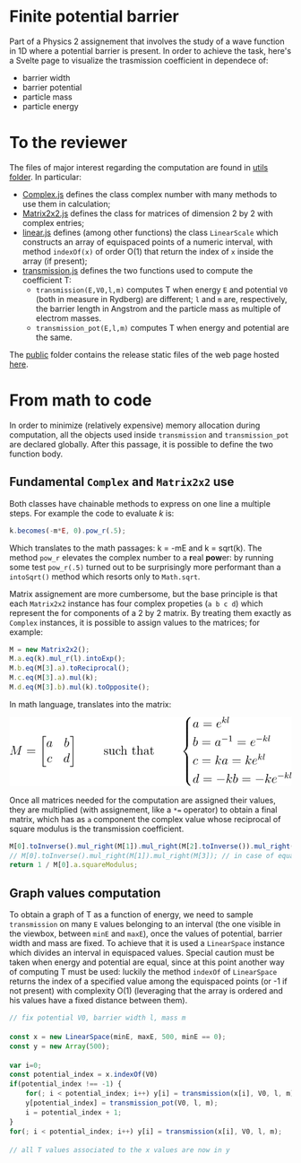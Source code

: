# Finite potential barrier
Part of a Physics 2 assignement that involves the study of a wave function in 1D where a potential barrier is present. In order to achieve the task, here's a Svelte page to visualize the trasmission coefficient in dependece of:
- barrier width
- barrier potential
- particle mass
- particle energy

# To the reviewer
The files of major interest regarding the computation are found in [utils folder](utils/). In particular:
- [Complex.js](utils/Comples.js) defines the class complex number with many methods to use them in calculation;
- [Matrix2x2.js](utils/Matrix2x2.js) defines the class for matrices of dimension 2 by 2 with complex entries;
- [linear.js](utils/linea.js) defines (among other functions) the class `LinearScale` which constructs an array of equispaced points of a numeric interval, with method `indexOf(x)` of order O(1) that return the index of `x` inside the array (if present);
- [transmission.js](utils/transmission.js) defines the two functions used to compute the coefficient T:
    - `transmission(E,V0,l,m)` computes T when energy `E` and potential `V0` (both in measure in Rydberg) are different; `l` and `m` are, respectively, the barrier length in Angstrom and the particle mass as multiple of electrom masses.
    - `transmission_pot(E,l,m)` computes T when energy and potential are the same.

The [public](public/) folder contains the release static files of the web page hosted [here](https://federicogulielmi.it/wave-transmission-coefficient).


# From math to code

In order to minimize (relatively expensive) memory allocation during computation, all the objects used inside `transmission` and `transmission_pot` are declared globally. After this passage, it is possible to define the two function body.

## Fundamental `Complex` and `Matrix2x2` use

Both classes have chainable methods to express on one line a multiple steps. For example the code to evaluate $k$ is:
```javascript
k.becomes(-m*E, 0).pow_r(.5);
``` 
Which translates to the math passages: k = -mE and  k = sqrt(k). The method `pow_r` elevates the complex number to a **r**eal **pow**er: by running some test `pow_r(.5)` turned out to be surprisingly more performant than a `intoSqrt()` method which resorts only to `Math.sqrt`.

Matrix assignement are more cumbersome, but the base principle is that each `Matrix2x2` instance has four complex propeties (`a b c d`) which represent the for components of a 2 by 2 matrix. By treating them exactly as `Complex` instances, it is possible to assign values to the matrices; for example:
```javascript
M = new Matrix2x2();
M.a.eq(k).mul_r(l).intoExp();
M.b.eq(M[3].a).toReciprocal();
M.c.eq(M[3].a).mul(k);
M.d.eq(M[3].b).mul(k).toOpposite();
```
In math language, translates into the matrix:

![Matrix definition](img/matrix.svg)

Once all matrices needed for the computation are assigned their values, they are multiplied (with assignement, like a `*=` operator) to obtain a final matrix, which has as `a` component the complex value whose reciprocal of square modulus is the transmission coefficient.
```javascript
M[0].toInverse().mul_right(M[1]).mul_right(M[2].toInverse()).mul_right(M[3]);
// M[0].toInverse().mul_right(M[1]).mul_right(M[3]); // in case of equal energy and potential
return 1 / M[0].a.squareModulus;
```

## Graph values computation

To obtain a graph of T as a function of energy, we need to sample `transmission` on many `E` values belonging to an interval (the one visible in the viewbox, between `minE` and `maxE`), once the values of potential, barrier width and mass are fixed. To achieve that it is used a `LinearSpace` instance which divides an interval in equispaced values. Special caution must be taken when energy and potential are equal, since at this point another way of computing T must be used: luckily the method `indexOf` of `LinearSpace` returns the index of a specified value among the equispaced points (or -1 if not present) with complexity O(1) (leveraging that the array is ordered and his values have a fixed distance between them).

```javascript
// fix potential V0, barrier width l, mass m

const x = new LinearSpace(minE, maxE, 500, minE == 0);
const y = new Array(500);

var i=0;
const potential_index = x.indexOf(V0)
if(potential_index !== -1) {
    for(; i < potential_index; i++) y[i] = transmission(x[i], V0, l, m);
    y[potential_index] = transmission_pot(V0, l, m);
    i = potential_index + 1;
}
for(; i < potential_index; i++) y[i] = transmission(x[i], V0, l, m);

// all T values associated to the x values are now in y
```

